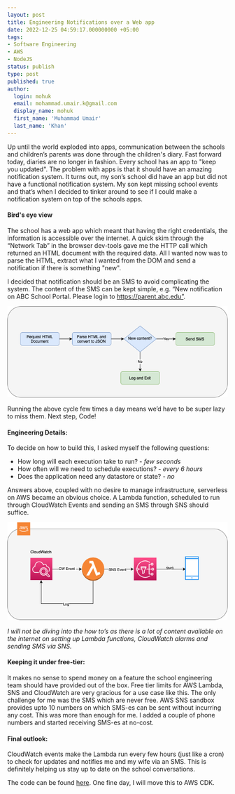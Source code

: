 ```yaml
---
layout: post
title: Engineering Notifications over a Web app
date: 2022-12-25 04:59:17.000000000 +05:00
tags:
- Software Engineering
- AWS
- NodeJS
status: publish
type: post
published: true
author:
  login: mohuk
  email: mohammad.umair.k@gmail.com
  display_name: mohuk
  first_name: 'Muhammad Umair'
  last_name: 'Khan'
---
```

Up until the world exploded into apps, communication between the schools and children’s parents was done through the children's diary. Fast forward today, diaries are no longer in fashion. Every school has an app to "keep you updated". The problem with apps is that it should have an amazing notification system. It turns out, my son’s school did have an app but did not have a functional notification system. My son kept missing school events and that’s when I decided to tinker around to see if I could make a notification system on top of the schools apps.

#### Bird's eye view
The school has a web app which meant that having the right credentials, the information is accessible over the internet. A quick skim through the “Network Tab” in the browser dev-tools gave me the HTTP call which returned an HTML document with the required data. All I wanted now was to parse the HTML, extract what I wanted from the DOM and send a notification if there is something "new". 

I decided that notification should be an SMS to avoid complicating the system. The content of the SMS can be kept simple, e.g. “New notification on ABC School Portal. Please login to https://parent.abc.edu”.

![High level flow](/assets/img/2022-12-25-img-01.png)

Running the above cycle few times a day means we’d have to be super lazy to miss them. Next step, Code!

#### Engineering Details:
To decide on how to build this, I asked myself the following questions:

- How long will each execution take to run? - *few seconds*
- How often will we need to schedule executions? - *every 6 hours*
- Does the application need any datastore or state? - *no*

Answers above, coupled with no desire to manage infrastructure, serverless on AWS became an obvious choice. A Lambda function, scheduled to run through CloudWatch Events and sending an SMS through SNS should suffice.

![AWS flow](/assets/img/2022-12-25-img-02.png)

*I will not be diving into the how to’s as there is a lot of content available on the internet on setting up Lambda functions, CloudWatch alarms and sending SMS via SNS.*

#### Keeping it under free-tier:
It makes no sense to spend money on a feature the school engineering team should have provided out of the box. Free tier limits for AWS Lambda, SNS and CloudWatch are very gracious for a use case like this. The only challenge for me was the SMS which are never free. AWS SNS sandbox provides upto 10 numbers on which SMS-es can be sent without incurring any cost. This was more than enough for me. I added a couple of phone numbers and started receiving SMS-es at no-cost.

#### Final outlook:
CloudWatch events make the Lambda run every few hours (just like a cron) to check for updates and notifies me and my wife via an SMS. This is definitely helping us stay up to date on the school conversations. 

The code can be found [here](https://github.com/mohuk/fps-connect-notifications). One fine day, I will move this to AWS CDK.